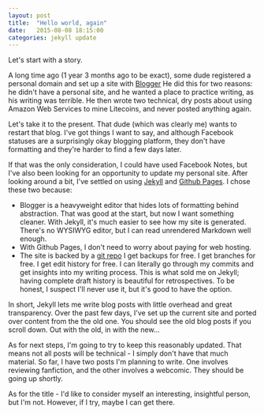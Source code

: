 ```yaml
---
layout: post
title:  "Hello world, again"
date:   2015-08-08 18:15:00
categories: jekyll update
---
```

Let's start with a story.

A long time ago (1 year 3 months ago to be exact), some dude registered
a personal domain and set up a site with [Blogger](http://www.blogger.com)
He did this for two reasons: he didn't have a personal site, and he wanted
a place to practice writing, as his writing was terrible.
He then wrote two technical, dry posts about using Amazon Web Services
to mine Litecoins, and never posted anything again.

Let's take it to the present. That dude (which was clearly me) wants to
restart that blog. I've got things
I want to say, and although Facebook statuses are a surprisingly okay
blogging platform, they don't have formatting and they're harder to find
a few days later.

If that was the only consideration, I could have used Facebook Notes, but I've
also been looking for an opportunity to update my personal site.
After looking around a bit, I've settled on using [Jekyll](http://jekyllrb.com/)
and [Github Pages](https://pages.github.com/). I chose these two because:

- Blogger is a heavyweight editor that hides lots of formatting behind abstraction.
That was good at the start, but now I want something cleaner. With Jekyll, it's
much easier to see how my site is generated. There's no WYSIWYG editor, but I can read
unrendered Markdown well enough.
- With Github Pages, I don't need to worry about paying for web hosting.
- The site is backed by a [git repo](https://github.com/alexirpan/alexirpan.github.io)
I get backups for free. I get
branches for free. I get edit history for free. I can literally
go through my commits and get insights into my writing process.
This is what sold me on Jekyll; having complete draft history is beautiful
for retrospectives. To be honest, I suspect I'll never use it, but it's good
to have the option.

In short, Jekyll lets me write blog posts with little overhead and great transparency.
Over the past few days, I've set up the current site and ported over content
from the the old one. You should see the old blog posts if you scroll down.
Out with the old, in with the new...

As for next steps, I'm going to try to keep this reasonably updated. That means
not all posts will be technical - I simply don't have that much material.
So far, I have two posts I'm planning to write. One involves reviewing fanfiction,
and the other involves a webcomic. They should be going up shortly.

As for the title - I'd like to consider myself an interesting, insightful person,
but I'm not. However, if I try, maybe I can get there.
